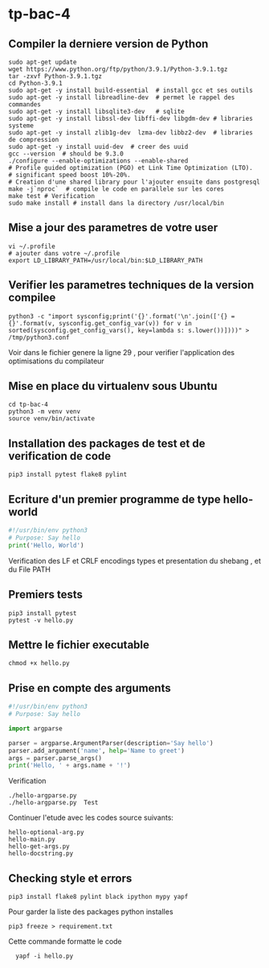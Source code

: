 # tp-bac-4

## Compiler la derniere version de Python
```shell
sudo apt-get update
wget https://www.python.org/ftp/python/3.9.1/Python-3.9.1.tgz
tar -zxvf Python-3.9.1.tgz 
cd Python-3.9.1
sudo apt-get -y install build-essential  # install gcc et ses outils
sudo apt-get -y install libreadline-dev  # permet le rappel des commandes
sudo apt-get -y install libsqlite3-dev   # sqlite
sudo apt-get -y install libssl-dev libffi-dev libgdm-dev # libraries systeme
sudo apt-get -y install zlib1g-dev  lzma-dev libbz2-dev  # libraries de compression
sudo apt-get -y install uuid-dev  # creer des uuid
gcc --version  # should be 9.3.0
./configure --enable-optimizations --enable-shared
# Profile guided optimization (PGO) et Link Time Optimization (LTO).
# significant speed boost 10%-20%. 
# Creation d'une shared library pour l'ajouter ensuite dans postgresql
make -j`nproc`  # compile le code en parallele sur les cores
make test # Verification 
sudo make install # install dans la directory /usr/local/bin
```

## Mise a jour des parametres de votre user 
```shell
vi ~/.profile
# ajouter dans votre ~/.profile 
export LD_LIBRARY_PATH=/usr/local/bin:$LD_LIBRARY_PATH
```

## Verifier les parametres techniques de la version compilee
```
python3 -c "import sysconfig;print('{}'.format('\n'.join(['{} = {}'.format(v, sysconfig.get_config_var(v)) for v in sorted(sysconfig.get_config_vars(), key=lambda s: s.lower())])))" > /tmp/python3.conf
```

Voir dans le fichier genere la ligne 29 , pour verifier l'application des optimisations du compilateur

## Mise en place du virtualenv sous Ubuntu
```shell
cd tp-bac-4
python3 -m venv venv
source venv/bin/activate
```
## Installation des packages de test et de verification de code
```shell
pip3 install pytest flake8 pylint
```

## Ecriture d'un premier programme de type hello-world
```python
#!/usr/bin/env python3
# Purpose: Say hello
print('Hello, World')
```
Verification des LF et CRLF encodings types et presentation du shebang , et du File PATH  

## Premiers tests
```shell
pip3 install pytest
pytest -v hello.py
```

## Mettre le fichier executable 
```shell
chmod +x hello.py
```

## Prise en compte des arguments
```python
#!/usr/bin/env python3
# Purpose: Say hello

import argparse

parser = argparse.ArgumentParser(description='Say hello')
parser.add_argument('name', help='Name to greet')
args = parser.parse_args()
print('Hello, ' + args.name + '!')
```
Verification 
```shell
./hello-argparse.py
./hello-argparse.py  Test
```
Continuer l'etude avec les codes source suivants: 
```shell
hello-optional-arg.py
hello-main.py
hello-get-args.py
hello-docstring.py
```

## Checking style et errors
```shell
pip3 install flake8 pylint black ipython mypy yapf
```
Pour garder la liste des packages python installes 
```shell
pip3 freeze > requirement.txt
```
Cette commande formatte le code 
```shell
  yapf -i hello.py
```






